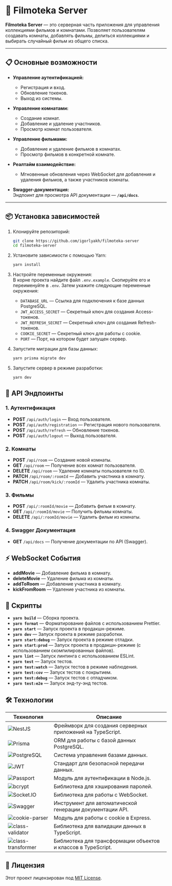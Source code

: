 # 🎥 Filmoteka Server

**Filmoteka Server** — это серверная часть приложения для управления коллекциями фильмов и комнатами. Позволяет пользователям создавать комнаты, добавлять фильмы, делиться коллекциями и выбирать случайный фильм из общего списка.

---

## 📋 Основные возможности

- **Управление аутентификацией:**

  - Регистрация и вход.
  - Обновление токенов.
  - Выход из системы.

- **Управление комнатами:**

  - Создание комнат.
  - Добавление и удаление участников.
  - Просмотр комнат пользователя.

- **Управление фильмами:**

  - Добавление и удаление фильмов в комнатах.
  - Просмотр фильмов в конкретной комнате.

- **Реалтайм взаимодействие:**

  - Мгновенные обновления через WebSocket для добавления и удаления фильмов, а также участников комнаты.

- **Swagger-документация:**  
  Эндпоинт для просмотра API документации — **`/api/docs`**.

---

## 📦 Установка зависимостей

1. Клонируйте репозиторий:
   ```bash
   git clone https://github.com/igorlyakh/filmoteka-server
   cd filmoteka-server
   ```
2. Установите зависимости с помощью Yarn:
   ```bash
   yarn install
   ```
3. Настройте переменные окружения:  
   В корне проекта найдите файл `.env.example`. Скопируйте его и переименуйте в `.env`. Затем укажите следующие переменные окружения:

   - `DATABASE_URL` — Ссылка для подключения к базе данных PostgreSQL.
   - `JWT_ACCESS_SECRET` — Секретный ключ для создания Access-токенов.
   - `JWT_REFRESH_SECRET` — Секретный ключ для создания Refresh-токенов.
   - `COOKIE_SECRET` — Секретный ключ для работы с cookie.
   - `PORT` — Порт, на котором будет запущен сервер.

4. Запустите миграции для базы данных:
   ```bash
   yarn prisma migrate dev
   ```
5. Запустите сервер в режиме разработки:
   ```bash
   yarn dev
   ```

## 📡 API Эндпоинты

### 1. **Аутентификация**

- **POST** `/api/auth/login` — Вход пользователя.
- **POST** `/api/auth/registration` — Регистрация нового пользователя.
- **POST** `/api/auth/refresh` — Обновление токенов.
- **POST** `/api/auth/logout` — Выход пользователя.

### 2. **Комнаты**

- **POST** `/api/room` — Создание новой комнаты.
- **GET** `/api/room` — Получение всех комнат пользователя.
- **DELETE** `/api/room` — Удаление комнаты пользователя по ID.
- **PATCH** `/api/room/:roomId` — Добавить участника в комнату.
- **PATCH** `/api/room/kick/:roomId` — Удалить участника комнаты.

### 3. **Фильмы**

- **POST** `/api/:roomId/movie` — Добавить фильм в комнату.
- **GET** `/api/:roomId/movie` — Получить фильмы комнаты.
- **DELETE** `/api/:roomId/movie` — Удалить фильм из комнаты.

### 4. **Swagger Документация**

- **GET** `/api/docs` — Получение документации по API (Swagger).

## ⚡ WebSocket События

- **addMovie** — Добавление фильма в комнату.
- **deleteMovie** — Удаление фильма из комнаты.
- **addToRoom** — Добавление участника в комнату.
- **kickFromRoom** — Удаление участника из комнаты.

## 📝 Скрипты

- **`yarn build`** — Сборка проекта.
- **`yarn format`** — Форматирование файлов с использованием Prettier.
- **`yarn start`** — Запуск проекта в продакшн-режиме.
- **`yarn dev`** — Запуск проекта в режиме разработки.
- **`yarn start:debug`** — Запуск проекта в режиме отладки.
- **`yarn start:prod`** — Запуск проекта в продакшн-режиме (с использованием скомпилированных файлов).
- **`yarn lint`** — Запуск линтинга с использованием ESLint.
- **`yarn test`** — Запуск тестов.
- **`yarn test:watch`** — Запуск тестов в режиме наблюдения.
- **`yarn test:cov`** — Запуск тестов с покрытием.
- **`yarn test:debug`** — Запуск тестов с отладчиком.
- **`yarn test:e2e`** — Запуск энд-ту-энд тестов.

## 🛠️ Технологии

| Технология                                                                                                   | Описание                                                      |
| ------------------------------------------------------------------------------------------------------------ | ------------------------------------------------------------- |
| ![NestJS](https://img.shields.io/badge/NestJS-ff0000?logo=nestjs&logoColor=white)                            | Фреймворк для создания серверных приложений на TypeScript.    |
| ![Prisma](https://img.shields.io/badge/Prisma-2D3748?logo=prisma&logoColor=white)                            | ORM для работы с базой данных PostgreSQL.                     |
| ![PostgreSQL](https://img.shields.io/badge/PostgreSQL-336791?logo=postgresql&logoColor=white)                | Система управления базами данных.                             |
| ![JWT](https://img.shields.io/badge/JWT-000000?logo=json-web-tokens&logoColor=white)                         | Стандарт для безопасной передачи данных.                      |
| ![Passport](https://img.shields.io/badge/Passport-00485C?logo=passport&logoColor=white)                      | Модуль для аутентификации в Node.js.                          |
| ![bcrypt](https://img.shields.io/badge/bcrypt-05122A?logo=bcrypt&logoColor=white)                            | Библиотека для хэширования паролей.                           |
| ![Socket.IO](https://img.shields.io/badge/Socket.IO-010101?logo=socket.io&logoColor=white)                   | Библиотека для работы с WebSocket.                            |
| ![Swagger](https://img.shields.io/badge/Swagger-85ea2d?logo=swagger&logoColor=white)                         | Инструмент для автоматической генерации документации API.     |
| ![cookie-parser](https://img.shields.io/badge/cookie--parser-FFD700?logo=npm&logoColor=white)                | Модуль для работы с cookie в Express.                         |
| ![class-validator](https://img.shields.io/badge/class--validator-1E90FF?logo=typescript&logoColor=white)     | Библиотека для валидации данных в TypeScript.                 |
| ![class-transformer](https://img.shields.io/badge/class--transformer-8A2BE2?logo=typescript&logoColor=white) | Библиотека для трансформации объектов и классов в TypeScript. |

## 📝 Лицензия

Этот проект лицензирован под [MIT License](LICENSE).
